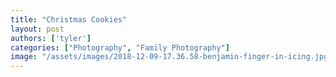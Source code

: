 ```yaml
---
title: "Christmas Cookies"
layout: post
authors: ['tyler']
categories: ["Photography", "Family Photography"]
image: "/assets/images/2018-12-09-17.36.58-benjamin-finger-in-icing.jpg"
---
```







